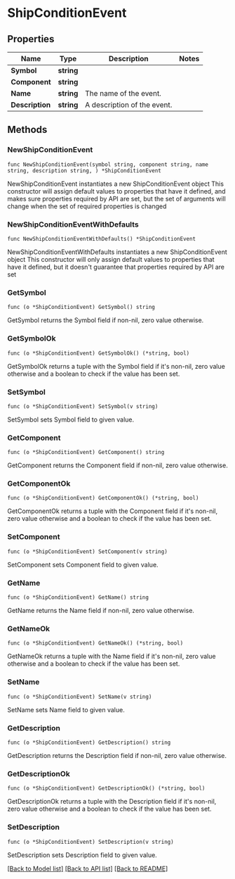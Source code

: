 # ShipConditionEvent

## Properties

Name | Type | Description | Notes
------------ | ------------- | ------------- | -------------
**Symbol** | **string** |  | 
**Component** | **string** |  | 
**Name** | **string** | The name of the event. | 
**Description** | **string** | A description of the event. | 

## Methods

### NewShipConditionEvent

`func NewShipConditionEvent(symbol string, component string, name string, description string, ) *ShipConditionEvent`

NewShipConditionEvent instantiates a new ShipConditionEvent object
This constructor will assign default values to properties that have it defined,
and makes sure properties required by API are set, but the set of arguments
will change when the set of required properties is changed

### NewShipConditionEventWithDefaults

`func NewShipConditionEventWithDefaults() *ShipConditionEvent`

NewShipConditionEventWithDefaults instantiates a new ShipConditionEvent object
This constructor will only assign default values to properties that have it defined,
but it doesn't guarantee that properties required by API are set

### GetSymbol

`func (o *ShipConditionEvent) GetSymbol() string`

GetSymbol returns the Symbol field if non-nil, zero value otherwise.

### GetSymbolOk

`func (o *ShipConditionEvent) GetSymbolOk() (*string, bool)`

GetSymbolOk returns a tuple with the Symbol field if it's non-nil, zero value otherwise
and a boolean to check if the value has been set.

### SetSymbol

`func (o *ShipConditionEvent) SetSymbol(v string)`

SetSymbol sets Symbol field to given value.


### GetComponent

`func (o *ShipConditionEvent) GetComponent() string`

GetComponent returns the Component field if non-nil, zero value otherwise.

### GetComponentOk

`func (o *ShipConditionEvent) GetComponentOk() (*string, bool)`

GetComponentOk returns a tuple with the Component field if it's non-nil, zero value otherwise
and a boolean to check if the value has been set.

### SetComponent

`func (o *ShipConditionEvent) SetComponent(v string)`

SetComponent sets Component field to given value.


### GetName

`func (o *ShipConditionEvent) GetName() string`

GetName returns the Name field if non-nil, zero value otherwise.

### GetNameOk

`func (o *ShipConditionEvent) GetNameOk() (*string, bool)`

GetNameOk returns a tuple with the Name field if it's non-nil, zero value otherwise
and a boolean to check if the value has been set.

### SetName

`func (o *ShipConditionEvent) SetName(v string)`

SetName sets Name field to given value.


### GetDescription

`func (o *ShipConditionEvent) GetDescription() string`

GetDescription returns the Description field if non-nil, zero value otherwise.

### GetDescriptionOk

`func (o *ShipConditionEvent) GetDescriptionOk() (*string, bool)`

GetDescriptionOk returns a tuple with the Description field if it's non-nil, zero value otherwise
and a boolean to check if the value has been set.

### SetDescription

`func (o *ShipConditionEvent) SetDescription(v string)`

SetDescription sets Description field to given value.



[[Back to Model list]](../README.md#documentation-for-models) [[Back to API list]](../README.md#documentation-for-api-endpoints) [[Back to README]](../README.md)


